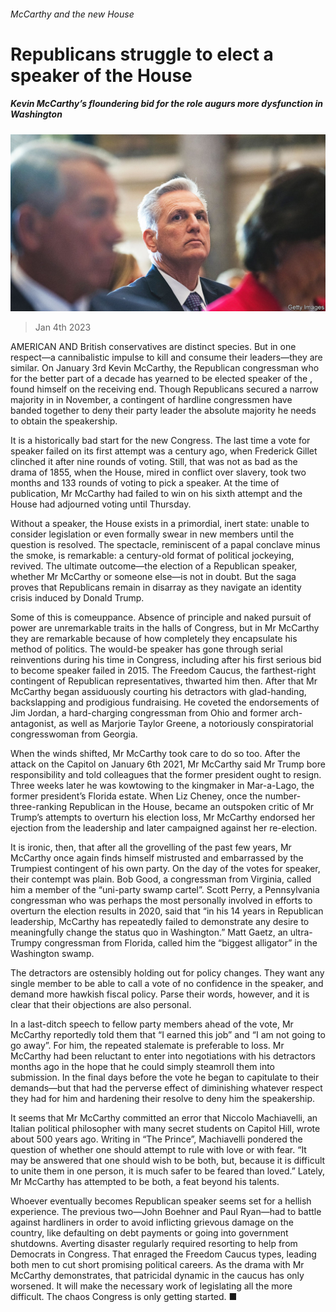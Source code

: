 ###### McCarthy and the new House

# Republicans struggle to elect a speaker of the House 

##### Kevin McCarthy’s floundering bid for the role augurs more dysfunction in Washington 

![image](images/20230107_USP002.jpg) 

> Jan 4th 2023 

AMERICAN AND British conservatives are distinct species. But in one respect—a cannibalistic impulse to kill and consume their leaders—they are similar. On January 3rd Kevin McCarthy, the Republican congressman who for the better part of a decade has yearned to be elected speaker of the , found himself on the receiving end. Though Republicans secured a narrow majority in  in November, a contingent of hardline congressmen have banded together to deny their party leader the absolute majority he needs to obtain the speakership.

It is a historically bad start for the new Congress. The last time a vote for speaker failed on its first attempt was a century ago, when Frederick Gillet clinched it after nine rounds of voting. Still, that was not as bad as the drama of 1855, when the House, mired in conflict over slavery, took two months and 133 rounds of voting to pick a speaker. At the time of publication, Mr McCarthy had failed to win on his sixth attempt and the House had adjourned voting until Thursday.

Without a speaker, the House exists in a primordial, inert state: unable to consider legislation or even formally swear in new members until the question is resolved. The spectacle, reminiscent of a papal conclave minus the smoke, is remarkable: a century-old format of political jockeying, revived. The ultimate outcome—the election of a Republican speaker, whether Mr McCarthy or someone else—is not in doubt. But the saga proves that Republicans remain in disarray as they navigate an identity crisis induced by Donald Trump.

Some of this is comeuppance. Absence of principle and naked pursuit of power are unremarkable traits in the halls of Congress, but in Mr McCarthy they are remarkable because of how completely they encapsulate his method of politics. The would-be speaker has gone through serial reinventions during his time in Congress, including after his first serious bid to become speaker failed in 2015. The Freedom Caucus, the farthest-right contingent of Republican representatives, thwarted him then. After that Mr McCarthy began assiduously courting his detractors with glad-handing, backslapping and prodigious fundraising. He coveted the endorsements of Jim Jordan, a hard-charging congressman from Ohio and former arch-antagonist, as well as Marjorie Taylor Greene, a notoriously conspiratorial congresswoman from Georgia.

When the winds shifted, Mr McCarthy took care to do so too. After the attack on the Capitol on January 6th 2021, Mr McCarthy said Mr Trump bore responsibility and told colleagues that the former president ought to resign. Three weeks later he was kowtowing to the kingmaker in Mar-a-Lago, the former president’s Florida estate. When Liz Cheney, once the number-three-ranking Republican in the House, became an outspoken critic of Mr Trump’s attempts to overturn his election loss, Mr McCarthy endorsed her ejection from the leadership and later campaigned against her re-election.

It is ironic, then, that after all the grovelling of the past few years, Mr McCarthy once again finds himself mistrusted and embarrassed by the Trumpiest contingent of his own party. On the day of the votes for speaker, their contempt was plain. Bob Good, a congressman from Virginia, called him a member of the “uni-party swamp cartel”. Scott Perry, a Pennsylvania congressman who was perhaps the most personally involved in efforts to overturn the election results in 2020, said that “in his 14 years in Republican leadership, McCarthy has repeatedly failed to demonstrate any desire to meaningfully change the status quo in Washington.” Matt Gaetz, an ultra-Trumpy congressman from Florida, called him the “biggest alligator” in the Washington swamp.

The detractors are ostensibly holding out for policy changes. They want any single member to be able to call a vote of no confidence in the speaker, and demand more hawkish fiscal policy. Parse their words, however, and it is clear that their objections are also personal.

In a last-ditch speech to fellow party members ahead of the vote, Mr McCarthy reportedly told them that “I earned this job” and “I am not going to go away”. For him, the repeated stalemate is preferable to loss. Mr McCarthy had been reluctant to enter into negotiations with his detractors months ago in the hope that he could simply steamroll them into submission. In the final days before the vote he began to capitulate to their demands—but that had the perverse effect of diminishing whatever respect they had for him and hardening their resolve to deny him the speakership.

It seems that Mr McCarthy committed an error that Niccolo Machiavelli, an Italian political philosopher with many secret students on Capitol Hill, wrote about 500 years ago. Writing in “The Prince”, Machiavelli pondered the question of whether one should attempt to rule with love or with fear. “It may be answered that one should wish to be both, but, because it is difficult to unite them in one person, it is much safer to be feared than loved.” Lately, Mr McCarthy has attempted to be both, a feat beyond his talents.

Whoever eventually becomes Republican speaker seems set for a hellish experience. The previous two—John Boehner and Paul Ryan—had to battle against hardliners in order to avoid inflicting grievous damage on the country, like defaulting on debt payments or going into government shutdowns. Averting disaster regularly required resorting to help from Democrats in Congress. That enraged the Freedom Caucus types, leading both men to cut short promising political careers. As the drama with Mr McCarthy demonstrates, that patricidal dynamic in the caucus has only worsened. It will make the necessary work of legislating all the more difficult. The chaos Congress is only getting started. ■



